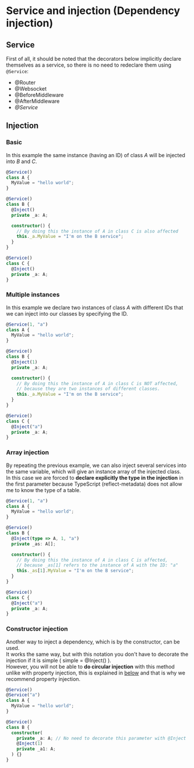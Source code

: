 # Service and injection (Dependency injection)

## Service
First of all, it should be noted that the decorators below implicitly declare themselves as a service, so there is no need to redeclare them using `@Service`:
- @Router
- @Websocket
- @BeforeMiddleware
- @AfterMiddleware
- _@Service_

## Injection

### Basic
In this example the same instance (having an ID) of class _A_ will be injected into _B_ and _C_.
```typescript
@Service()
class A {
  MyValue = "hello world";
}
```
```typescript
@Service()
class B {
  @Inject()
  private _a: A;

  constructor() {
    // By doing this the instance of A in class C is also affected
    this._a.MyValue = "I'm on the B service";
  }
}
```
```typescript
@Service()
class C {
  @Inject()
  private _a: A;
}
```

### Multiple instances
In this example we declare two instances of class _A_ with different IDs that we can inject into our classes by specifying the ID.
```typescript
@Service(1, "a")
class A {
  MyValue = "hello world";
}
```
```typescript
@Service()
class B {
  @Inject(1)
  private _a: A;

  constructor() {
    // By doing this the instance of A in class C is NOT affected,
    // because they are two instances of different classes.
    this._a.MyValue = "I'm on the B service";
  }
}
```
```typescript
@Service()
class C {
  @Inject("a")
  private _a: A;
}
```

### Array injection
By repeating the previous example, we can also inject several services into the same variable, which will give an instance array of the injected class.  
In this case we are forced to **declare explicitly the type in the injection** in the first parameter because TypeScript (reflect-metadata) does not allow me to know the type of a table.
```typescript
@Service(1, "a")
class A {
  MyValue = "hello world";
}
```
```typescript
@Service()
class B {
  @Inject(type => A, 1, "a")
  private _as: A[];

  constructor() {
    // By doing this the instance of A in class C is affected,
    // because _as[1] refers to the instance of A with the ID: "a"
    this._as[1].MyValue = "I'm on the B service";
  }
}
```
```typescript
@Service()
class C {
  @Inject("a")
  private _a: A;
}
```

### Constructor injection
Another way to inject a dependency, which is by the constructor, can be used.  
It works the same way, but with this notation you don't have to decorate the injection if it is simple ( simple = @Inject() ).  
However, you will not be able to **do circular injection** with this method unlike with property injection, this is explained in [below](/di/limitations/#circular-dependencies) and that is why we recommend property injection.
```typescript
@Service()
@Service("a")
class A {
  MyValue = "hello world";
}
```
```typescript
@Service()
class B {
  constructor(
    private _a: A; // No need to decorate this parameter with @Inject
    @Inject(1)
    private _a1: A;
  ) {}
}
```
